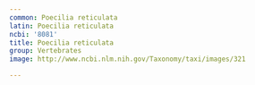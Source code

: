 ```yaml
---
common: Poecilia reticulata
latin: Poecilia reticulata
ncbi: '8081'
title: Poecilia reticulata
group: Vertebrates
image: http://www.ncbi.nlm.nih.gov/Taxonomy/taxi/images/321

---
```

